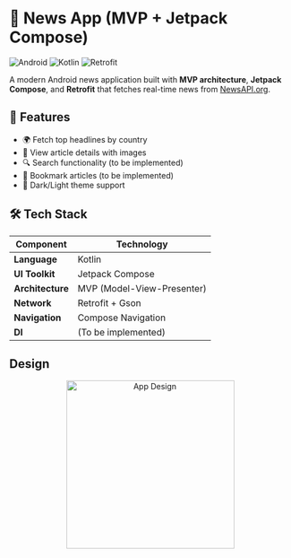 # 📰 News App (MVP + Jetpack Compose)

![Android](https://img.shields.io/badge/Android-3DDC84?style=for-the-badge&logo=android&logoColor=white)
![Kotlin](https://img.shields.io/badge/Kotlin-0095D5?style=for-the-badge&logo=kotlin&logoColor=white)
![Retrofit](https://img.shields.io/badge/Retrofit-2C3E50?style=for-the-badge)

A modern Android news application built with **MVP architecture**, **Jetpack Compose**, and **Retrofit** that fetches real-time news from [NewsAPI.org](https://newsapi.org).

## 🎯 Features

- 🌍 Fetch top headlines by country
- 📰 View article details with images
- 🔍 Search functionality (to be implemented)
- 💾 Bookmark articles (to be implemented)
- 🎨 Dark/Light theme support

## 🛠 Tech Stack

| Component          | Technology |
|--------------------|------------|
| **Language**       | Kotlin     |
| **UI Toolkit**     | Jetpack Compose |
| **Architecture**   | MVP (Model-View-Presenter) |
| **Network**        | Retrofit + Gson |
| **Navigation**     | Compose Navigation |
| **DI**             | (To be implemented) |

## Design
<p align="center">
  <img src="components/app_design.png" alt="App Design" width="300"/>
</p>
